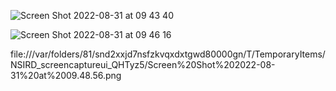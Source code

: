 ![Screen Shot 2022-08-31 at 09 43 40](https://user-images.githubusercontent.com/81256027/187591335-3690b6b1-8977-45b5-859c-dfb03854edc7.png)



![Screen Shot 2022-08-31 at 09 46 16](https://user-images.githubusercontent.com/81256027/187591623-248ed36b-6bf1-43b2-8364-f29179ecad2e.png)


file:///var/folders/81/snd2xxjd7nsfzkvqxdxtgwd80000gn/T/TemporaryItems/NSIRD_screencaptureui_QHTyz5/Screen%20Shot%202022-08-31%20at%2009.48.56.png
